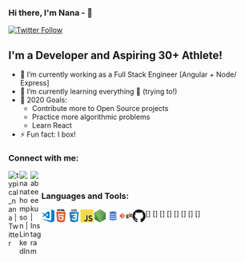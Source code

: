 ### Hi there, I'm Nana - 👋

[![Twitter Follow](https://img.shields.io/twitter/follow/typical_nana?color=1DA1F2&logo=twitter&style=for-the-badge)](https://twitter.com/intent/follow?original_referer=https%3A%2F%2Fgithub.com%2Ftypical_nana&screen_name=typical_nana)

## I'm a Developer and Aspiring 30+ Athlete!

- 🔭 I’m currently working as a Full Stack Engineer [Angular + Node/ Express]
- 🌱 I’m currently learning everything 🤣 (trying to!)
- 🥅 2020 Goals: 
    - Contribute more to Open Source projects
    - Practice more algorithmic problems
    - Learn React
- ⚡ Fun fact: I box! 


### Connect with me:


[<img align="left" alt="typical_nana | Twitter" width="22px" src="https://cdn.jsdelivr.net/npm/simple-icons@v3/icons/twitter.svg" />][twitter]
[<img align="left" alt="nanathompson | LinkedIn" width="22px" src="https://cdn.jsdelivr.net/npm/simple-icons@v3/icons/linkedin.svg" />][linkedin]
[<img align="left" alt="abeeeeku | Instagram" width="22px" src="https://cdn.jsdelivr.net/npm/simple-icons@v3/icons/instagram.svg" />][instagram]

<br />

### Languages and Tools:

[<img align="left" alt="Visual Studio Code" width="26px" src="https://raw.githubusercontent.com/github/explore/80688e429a7d4ef2fca1e82350fe8e3517d3494d/topics/visual-studio-code/visual-studio-code.png" />]
[<img align="left" alt="HTML5" width="26px" src="https://raw.githubusercontent.com/github/explore/80688e429a7d4ef2fca1e82350fe8e3517d3494d/topics/html/html.png" />]
[<img align="left" alt="CSS3" width="26px" src="https://raw.githubusercontent.com/github/explore/80688e429a7d4ef2fca1e82350fe8e3517d3494d/topics/css/css.png" />]
[<img align="left" alt="JavaScript" width="26px" src="https://raw.githubusercontent.com/github/explore/80688e429a7d4ef2fca1e82350fe8e3517d3494d/topics/javascript/javascript.png" />]
[<img align="left" alt="Node.js" width="26px" src="https://raw.githubusercontent.com/github/explore/80688e429a7d4ef2fca1e82350fe8e3517d3494d/topics/nodejs/nodejs.png" />]
[<img align="left" alt="SQL" width="26px" src="https://raw.githubusercontent.com/github/explore/80688e429a7d4ef2fca1e82350fe8e3517d3494d/topics/sql/sql.png" />]
[<img align="left" alt="Git" width="26px" src="https://raw.githubusercontent.com/github/explore/80688e429a7d4ef2fca1e82350fe8e3517d3494d/topics/git/git.png" />]
[<img align="left" alt="GitHub" width="26px" src="https://raw.githubusercontent.com/github/explore/78df643247d429f6cc873026c0622819ad797942/topics/github/github.png" />]
<br />
<br />


[twitter]: https://twitter.com/typical_nana
[instagram]: https://instagram.com/abeeeku
[linkedin]: https://linkedin.com/in/nanathompson

